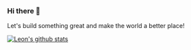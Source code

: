 ### Hi there 👋

Let's build something great and make the world a better place!


[![Leon's github stats](https://github-readme-stats.vercel.app/api?username=M0r13n&show_icons=true)](https://github.com/anuraghazra/github-readme-stats)
<br/>
<!--[![Top Langs](https://github-readme-stats.vercel.app/api/top-langs/?username=M0r13n)](https://github.com/anuraghazra/github-readme-stats)-->
